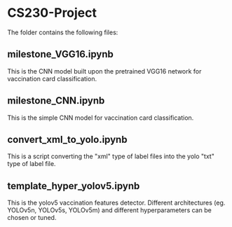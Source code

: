 # CS230-Project
The folder contains the following files:
## milestone_VGG16.ipynb
This is the CNN model built upon the pretrained VGG16 network for vaccination card classification.
## milestone_CNN.ipynb
This is the simple CNN model for vaccination card classification. 
## convert_xml_to_yolo.ipynb
This is a script converting the "xml" type of label files into the yolo "txt" type of label file.
## template_hyper_yolov5.ipynb
This is the yolov5 vaccination features detector. Different architectures (eg. YOLOv5n, YOLOv5s, YOLOv5m) and different hyperparameters can be chosen or tuned.
